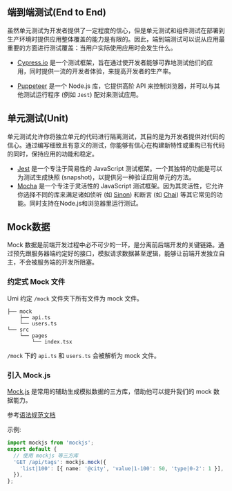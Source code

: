 ## 端到端测试(End to End)

虽然单元测试为开发者提供了一定程度的信心，但是单元测试和组件测试在部署到生产环境时提供应用整体覆盖的能力是有限的。因此，端到端测试可以说从应用最重要的方面进行测试覆盖：当用户实际使用应用时会发生什么。

- [Cypress.io](https://www.cypress.io/) 是一个测试框架，旨在通过使开发者能够可靠地测试他们的应用，同时提供一流的开发者体验，来提高开发者的生产率。

- [Puppeteer](https://pptr.dev/) 是一个 Node.js 库，它提供高阶 API 来控制浏览器，并可以与其他测试运行程序 (例如 `Jest`) 配对来测试应用。

## 单元测试(Unit)

单元测试允许你将独立单元的代码进行隔离测试，其目的是为开发者提供对代码的信心。通过编写细致且有意义的测试，你能够有信心在构建新特性或重构已有代码的同时，保持应用的功能和稳定。

- [Jest](https://jestjs.io/zh-Hans/) 是一个专注于简易性的 JavaScript 测试框架。一个其独特的功能是可以为测试生成快照 (snapshot)，以提供另一种验证应用单元的方法。
- [Mocha](https://mochajs.org/) 是一个专注于灵活性的 JavaScript 测试框架。因为其灵活性，它允许你选择不同的库来满足诸如侦听 (如 [Sinon](https://sinonjs.org/)) 和断言 (如 [Chai](https://www.chaijs.com/)) 等其它常见的功能。同时支持在Node.js和浏览器里运行测试。


## Mock数据

Mock 数据是前端开发过程中必不可少的一环，是分离前后端开发的关键链路。通过预先跟服务器端约定好的接口，模拟请求数据甚至逻辑，能够让前端开发独立自主，不会被服务端的开发所阻塞。

### 约定式 Mock 文件

Umi 约定 `/mock` 文件夹下所有文件为 mock 文件。

```
├── mock
    ├── api.ts
    └── users.ts
└── src
    └── pages
        └── index.tsx
```

`/mock` 下的 `api.ts` 和 `users.ts` 会被解析为 mock 文件。

### 引入 Mock.js

[Mock.js](http://mockjs.com/) 是常用的辅助生成模拟数据的三方库，借助他可以提升我们的 mock 数据能力。

参考[语法规范文档](https://github.com/nuysoft/Mock/wiki)

示例:

```typescript
import mockjs from 'mockjs';
export default {
  // 使用 mockjs 等三方库
  'GET /api/tags': mockjs.mock({
    'list|100': [{ name: '@city', 'value|1-100': 50, 'type|0-2': 1 }],
  }),
};
```